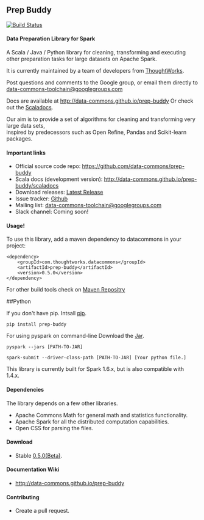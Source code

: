 ## Prep Buddy 
[![Build Status](https://travis-ci.org/data-commons/prep-buddy.svg?branch=master)](https://travis-ci.org/data-commons/prep-buddy)
#### Data Preparation Library for Spark

A Scala / Java / Python library for cleaning, transforming and executing other preparation tasks for large datasets on Apache Spark.

It is currently maintained by a team of developers from [ThoughtWorks](http://www.thoughtworks.com).

Post questions and comments to the Google group, or email them directly to data-commons-toolchain@googlegroups.com

Docs are available at http://data-commons.github.io/prep-buddy
Or check out the [Scaladocs](http://data-commons.github.io/prep-buddy/scaladocs).

Our aim is to provide a set of algorithms for cleaning and transforming very large data sets,                
inspired by predecessors such as Open Refine, Pandas and Scikit-learn packages.

#### Important links

- Official source code repo: https://github.com/data-commons/prep-buddy
- Scala docs (development version): http://data-commons.github.io/prep-buddy/scaladocs
- Download releases: [Latest Release](https://github.com/data-commons/prep-buddy/releases/latest)
- Issue tracker: [Github](https://github.com/data-commons/prep-buddy/issues)
- Mailing list: data-commons-toolchain@googlegroups.com
- Slack channel: Coming soon!

#### Usage!
To use this library, add a maven dependency to datacommons in your project:
```
<dependency>
    <groupId>com.thoughtworks.datacommons</groupId>
    <artifactId>prep-buddy</artifactId>
    <version>0.5.0</version>
</dependency>
```
For other build tools check on [Maven Repositry](https://mvnrepository.com/artifact/com.thoughtworks.datacommons/prep-buddy/0.5.0)

##Python

If you don't have pip. Intsall [pip](https://pip.pypa.io/en/stable/installing/).
```
pip install prep-buddy
```

For using pyspark on command-line
Download the [Jar](https://github.com/data-commons/prep-buddy/releases/tag/v0.5.0).
```
pyspark --jars [PATH-TO-JAR]
```
```
spark-submit --driver-class-path [PATH-TO-JAR] [Your python file.]
```

This library is currently built for Spark 1.6.x, but is also compatible with 1.4.x. 
#### Dependencies
The library depends on a few other libraries.
- Apache Commons Math for general math and statistics functionality.
- Apache Spark for all the distributed computation capabilities.
- Open CSS for parsing the files.
#### Download

- Stable [0.5.0(Beta)](https://github.com/data-commons/prep-buddy/releases/tag/v0.5.0).

#### Documentation Wiki
- http://data-commons.github.io/prep-buddy

#### Contributing
- Create a pull request.
